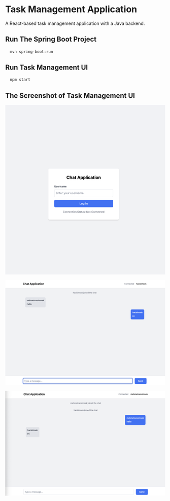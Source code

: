 # Task Management Application

A React-based task management application with a Java backend.


## Run The Spring Boot Project

```bash
  mvn spring-boot:run
```
## Run Task Management UI

```bash
  npm start
```

## The Screenshot of Task Management UI 
![Logo](real-time-chat-ui/public/images/login_screenshot.png)

![Logo](real-time-chat-ui/public/images/home_screenshot_1.png)

![Logo](real-time-chat-ui/public/images/home_screenshot_2.png)



